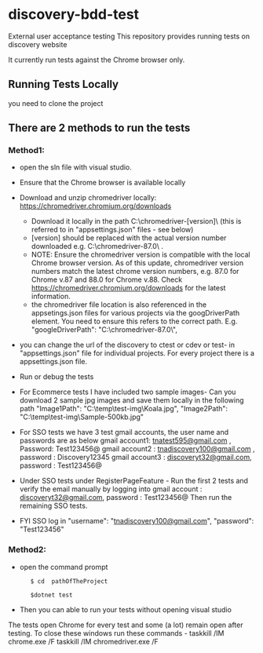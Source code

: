 # discovery-bdd-test
External user acceptance testing
This repository provides running tests on discovery website

It currently run tests against the Chrome browser only.

## Running Tests Locally

you need to clone the project 

## There are 2 methods to run the tests
### Method1: 
 - open the sln file with visual studio.
 - Ensure that the Chrome browser is available locally
 - Download and unzip chromedriver locally: https://chromedriver.chromium.org/downloads
	- Download it locally in the path C:\\chromedriver-[version]\\  (this is referred to in "appsettings.json" files - see below)
	- [version] should be replaced with the actual version number downloaded e.g. C:\\chromedriver-87.0\\ . 
	- NOTE: Ensure the chromedriver version is compatible with the local Chrome browser version. As of this update, chromedriver version numbers match the latest 			chrome version numbers, e.g. 87.0 for Chrome v.87 and 88.0 for Chrome v.88.  Check https://chromedriver.chromium.org/downloads for the latest 				information.
	- the chromedriver file location is also referenced in the appsetings.json files for various projects via the googDriverPath element.  You need to ensure this 			refers to the correct path.  E.g. "googleDriverPath": "C:\\chromedriver-87.0\\",
 
 - you can change the url of the discovery to ctest or cdev or test- in "appsettings.json" file for individual projects. For every project there is a appsettings.json file.
 - Run or debug the tests 
 - For Ecommerce tests I have included two sample images- Can you download 2 sample jpg images and save them locally in the following path 
           "Image1Path": "C:\\temp\\test-img\\Koala.jpg",
           "Image2Path": "C:\\temp\\test-img\\Sample-500kb.jpg"
	   
 - For SSO tests we have 3 test gmail accounts, the user name and passwords are as below
   gmail account1: tnatest595@gmail.com ,  Password: Test123456@
  gmail account2 : tnadiscovery100@gmail.com , password : Discovery12345
  gmail account3 : discoveryt32@gmail.com, password : Test123456@
  
  - Under SSO tests under RegisterPageFeature - Run the first 2 tests and verify the email manually by logging into 
  gmail account : discoveryt32@gmail.com, password : Test123456@
  Then run the remaining SSO tests.
   - FYI SSO log in "username": "tnadiscovery100@gmail.com", "password": "Test123456"

### Method2: 
 - open the command prompt
	
		  $ cd  pathOfTheProject
 
		  $dotnet test  
	
 - Then you can able to run your tests without opening visual studio
 
 The tests open Chrome for every test and some (a lot) remain open after testing. To close these windows run these commands -
 taskkill /IM chrome.exe /F
 taskkill /IM chromedriver.exe /F

